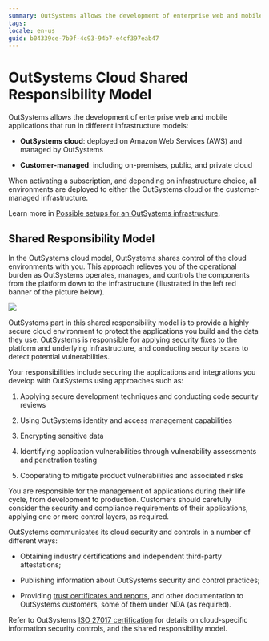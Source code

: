 ```yaml
---
summary: OutSystems allows the development of enterprise web and mobile applications that run in different infrastructure models
tags:
locale: en-us
guid: b04339ce-7b9f-4c93-94b7-e4cf397eab47
---
```


# OutSystems Cloud Shared Responsibility Model

OutSystems allows the development of enterprise web and mobile applications that run in different infrastructure models:

* **OutSystems cloud**: deployed on Amazon Web Services (AWS) and managed by OutSystems

* **Customer-managed**: including on-premises, public, and private cloud

When activating a subscription, and depending on infrastructure choice, all environments are deployed to either the OutSystems cloud or the customer-managed infrastructure.

Learn more in [Possible setups for an OutSystems infrastructure](https://success.outsystems.com/Documentation/11/Setting_Up_OutSystems/Possible_setups_for_an_OutSystems_infrastructure).

## Shared Responsibility Model

In the OutSystems cloud model, OutSystems shares control of the cloud environments with you. This approach relieves you of the operational burden as OutSystems operates, manages, and controls the components from the platform down to the infrastructure (illustrated in the left red banner of the picture below).

![](images/cloud-shared-responsibility_0.png?width=800)

OutSystems part in this shared responsibility model is to provide a highly secure cloud environment to protect the applications you build and the data they use. OutSystems is responsible for applying security fixes to the platform and underlying infrastructure, and conducting security scans to detect potential vulnerabilities.

Your responsibilities include securing the applications and integrations you develop with OutSystems using approaches such as:

1. Applying secure development techniques and conducting code security reviews

1. Using OutSystems identity and access management capabilities

1. Encrypting sensitive data

1. Identifying application vulnerabilities through vulnerability assessments and penetration testing

1. Cooperating to mitigate product vulnerabilities and associated risks

You are responsible for the management of applications during their life cycle, from development to production. Customers should carefully consider the security and compliance requirements of their applications, applying one or more control layers, as required.

OutSystems communicates its cloud security and controls in a number of different ways:

* Obtaining industry certifications and independent third-party attestations;

* Publishing information about OutSystems security and control practices;

* Providing [trust certificates and reports](https://outsystems.com/trust), and other documentation to OutSystems customers, some of them under NDA (as required).

Refer to OutSystems [ISO 27017 certification](https://www.outsystems.com/-/media/files/generic/trust/iso-27017-ecertificate-2015-cloud-709506.pdf?la=en&hash=9C0F767D040D984E93528D846C43BA7B57A60F01) for details on cloud-specific information security controls, and the shared responsibility model.
